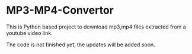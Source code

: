 # MP3-MP4-Convertor

This is Python based project to download mp3,mp4 files extracted from a youtube video link.

The code is not finished yet, the updates will be added soon.
